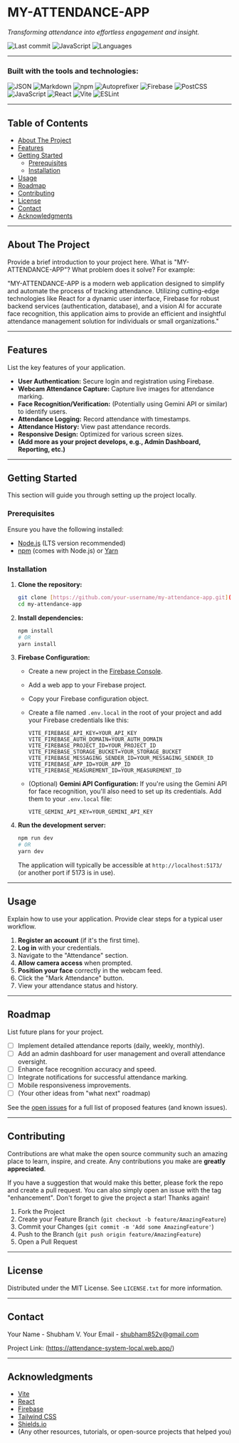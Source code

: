 # MY-ATTENDANCE-APP

_Transforming attendance into effortless engagement and insight._

![Last commit](https://img.shields.io/badge/last%20commit-today-blue)
![JavaScript](https://img.shields.io/badge/javascript-97.6%25-f1e05a)
![Languages](https://img.shields.io/badge/languages-3-informational)

---

### Built with the tools and technologies:

![JSON](https://img.shields.io/badge/JSON-000000?style=for-the-badge&logo=json&logoColor=white)
![Markdown](https://img.shields.io/badge/Markdown-000000?style=for-the-badge&logo=markdown&logoColor=white)
![npm](https://img.shields.io/badge/npm-CB3837?style=for-the-badge&logo=npm&logoColor=white)
![Autoprefixer](https://img.shields.io/badge/Autoprefixer-DD372E?style=for-the-badge&logo=autoprefixer&logoColor=white)
![Firebase](https://img.shields.io/badge/Firebase-FFCA28?style=for-the-badge&logo=firebase&logoColor=black)
![PostCSS](https://img.shields.io/badge/PostCSS-DD372E?style=for-the-badge&logo=postcss&logoColor=white)
![JavaScript](https://img.shields.io/badge/JavaScript-F7DF1E?style=for-the-badge&logo=javascript&logoColor=black)
![React](https://img.shields.io/badge/React-61DAFB?style=for-the-badge&logo=react&logoColor=black)
![Vite](https://img.shields.io/badge/Vite-646CFF?style=for-the-badge&logo=vite&logoColor=white)
![ESLint](https://img.shields.io/badge/ESLint-4B32C3?style=for-the-badge&logo=eslint&logoColor=white)

---

## Table of Contents

* [About The Project](#about-the-project)
* [Features](#features)
* [Getting Started](#getting-started)
    * [Prerequisites](#prerequisites)
    * [Installation](#installation)
* [Usage](#usage)
* [Roadmap](#roadmap)
* [Contributing](#contributing)
* [License](#license)
* [Contact](#contact)
* [Acknowledgments](#acknowledgments)

---

## About The Project

Provide a brief introduction to your project here. What is "MY-ATTENDANCE-APP"? What problem does it solve?
For example:

"MY-ATTENDANCE-APP is a modern web application designed to simplify and automate the process of tracking attendance. Utilizing cutting-edge technologies like React for a dynamic user interface, Firebase for robust backend services (authentication, database), and a vision AI for accurate face recognition, this application aims to provide an efficient and insightful attendance management solution for individuals or small organizations."

---

## Features

List the key features of your application.

* **User Authentication:** Secure login and registration using Firebase.
* **Webcam Attendance Capture:** Capture live images for attendance marking.
* **Face Recognition/Verification:** (Potentially using Gemini API or similar) to identify users.
* **Attendance Logging:** Record attendance with timestamps.
* **Attendance History:** View past attendance records.
* **Responsive Design:** Optimized for various screen sizes.
* **(Add more as your project develops, e.g., Admin Dashboard, Reporting, etc.)**

---

## Getting Started

This section will guide you through setting up the project locally.

### Prerequisites

Ensure you have the following installed:

* [Node.js](https://nodejs.org/en/) (LTS version recommended)
* [npm](https://www.npmjs.com/) (comes with Node.js) or [Yarn](https://yarnpkg.com/)

### Installation

1.  **Clone the repository:**
    ```bash
    git clone [https://github.com/your-username/my-attendance-app.git](https://github.com/your-username/my-attendance-app.git)
    cd my-attendance-app
    ```
2.  **Install dependencies:**
    ```bash
    npm install
    # OR
    yarn install
    ```
3.  **Firebase Configuration:**
    * Create a new project in the [Firebase Console](https://console.firebase.google.com/).
    * Add a web app to your Firebase project.
    * Copy your Firebase configuration object.
    * Create a file named `.env.local` in the root of your project and add your Firebase credentials like this:

        ```dotenv
        VITE_FIREBASE_API_KEY=YOUR_API_KEY
        VITE_FIREBASE_AUTH_DOMAIN=YOUR_AUTH_DOMAIN
        VITE_FIREBASE_PROJECT_ID=YOUR_PROJECT_ID
        VITE_FIREBASE_STORAGE_BUCKET=YOUR_STORAGE_BUCKET
        VITE_FIREBASE_MESSAGING_SENDER_ID=YOUR_MESSAGING_SENDER_ID
        VITE_FIREBASE_APP_ID=YOUR_APP_ID
        VITE_FIREBASE_MEASUREMENT_ID=YOUR_MEASUREMENT_ID
        ```
    * (Optional) **Gemini API Configuration:** If you're using the Gemini API for face recognition, you'll also need to set up its credentials. Add them to your `.env.local` file:
        ```dotenv
        VITE_GEMINI_API_KEY=YOUR_GEMINI_API_KEY
        ```

4.  **Run the development server:**
    ```bash
    npm run dev
    # OR
    yarn dev
    ```
    The application will typically be accessible at `http://localhost:5173/` (or another port if 5173 is in use).

---

## Usage

Explain how to use your application. Provide clear steps for a typical user workflow.

1.  **Register an account** (if it's the first time).
2.  **Log in** with your credentials.
3.  Navigate to the "Attendance" section.
4.  **Allow camera access** when prompted.
5.  **Position your face** correctly in the webcam feed.
6.  Click the "Mark Attendance" button.
7.  View your attendance status and history.

---

## Roadmap

List future plans for your project.

* [ ] Implement detailed attendance reports (daily, weekly, monthly).
* [ ] Add an admin dashboard for user management and overall attendance oversight.
* [ ] Enhance face recognition accuracy and speed.
* [ ] Integrate notifications for successful attendance marking.
* [ ] Mobile responsiveness improvements.
* [ ] (Your other ideas from "what next" roadmap)

See the [open issues](link-to-your-issues-page-if-any) for a full list of proposed features (and known issues).

---

## Contributing

Contributions are what make the open source community such an amazing place to learn, inspire, and create. Any contributions you make are **greatly appreciated**.

If you have a suggestion that would make this better, please fork the repo and create a pull request. You can also simply open an issue with the tag "enhancement".
Don't forget to give the project a star! Thanks again!

1.  Fork the Project
2.  Create your Feature Branch (`git checkout -b feature/AmazingFeature`)
3.  Commit your Changes (`git commit -m 'Add some AmazingFeature'`)
4.  Push to the Branch (`git push origin feature/AmazingFeature`)
5.  Open a Pull Request

---

## License

Distributed under the MIT License. See `LICENSE.txt` for more information.

---

## Contact

Your Name - Shubham V.
Your Email - shubham852v@gmail.com

Project Link: (https://attendance-system-local.web.app/)

---

## Acknowledgments

* [Vite](https://vitejs.dev/)
* [React](https://react.dev/)
* [Firebase](https://firebase.google.com/)
* [Tailwind CSS](https://tailwindcss.com/)
* [Shields.io](https://shields.io/)
* (Any other resources, tutorials, or open-source projects that helped you)
